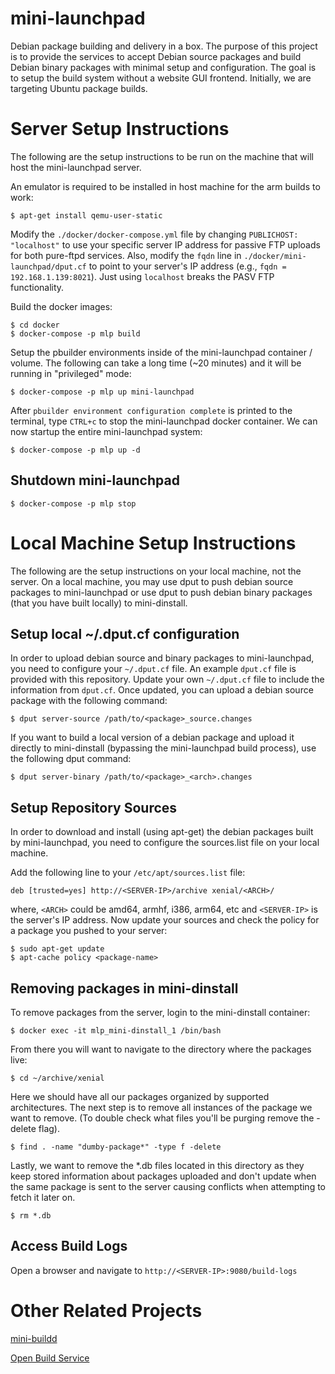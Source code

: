 # mini-launchpad

Debian package building and delivery in a box. The purpose of this project is
to provide the services to accept Debian source packages and build Debian
binary packages with minimal setup and configuration. The goal is to setup the
build system without a website GUI frontend. Initially, we are targeting Ubuntu
package builds.

# Server Setup Instructions

The following are the setup instructions to be run on the machine that will
host the mini-launchpad server.

An emulator is required to be installed in host machine for the arm builds to
work:

    $ apt-get install qemu-user-static

Modify the ``./docker/docker-compose.yml`` file by changing ``PUBLICHOST:
"localhost"`` to use your specific server IP address for passive FTP uploads
for both pure-ftpd services. Also, modify the ``fqdn`` line in
``./docker/mini-launchpad/dput.cf`` to point to your server's IP address (e.g.,
``fqdn = 192.168.1.139:8021``). Just using ``localhost`` breaks the PASV FTP
functionality.

Build the docker images:

    $ cd docker
    $ docker-compose -p mlp build

Setup the pbuilder environments inside of the mini-launchpad container /
volume.  The following can take a long time (~20 minutes) and it will be
running in "privileged" mode:

    $ docker-compose -p mlp up mini-launchpad

After ``pbuilder environment configuration complete`` is printed to the
terminal, type ``CTRL+c`` to stop the mini-launchpad docker container. We can
now startup the entire mini-launchpad system:

    $ docker-compose -p mlp up -d

## Shutdown mini-launchpad

    $ docker-compose -p mlp stop

# Local Machine Setup Instructions

The following are the setup instructions on your local machine, not the
server. On a local machine, you may use dput to push debian source packages to
mini-launchpad or use dput to push debian binary packages (that you have built
locally) to mini-dinstall.

## Setup local ~/.dput.cf configuration

In order to upload debian source and binary packages to mini-launchpad, you
need to configure your ``~/.dput.cf`` file.  An example ``dput.cf`` file is
provided with this repository. Update your own ``~/.dput.cf`` file to include
the information from ``dput.cf``. Once updated, you can upload a debian source
package with the following command:

    $ dput server-source /path/to/<package>_source.changes

If you want to build a local version of a debian package and upload it directly
to mini-dinstall (bypassing the mini-launchpad build process), use the
following dput command:

    $ dput server-binary /path/to/<package>_<arch>.changes

## Setup Repository Sources

In order to download and install (using apt-get) the debian packages built by
mini-launchpad, you need to configure the sources.list file on your local
machine.

Add the following line to your ``/etc/apt/sources.list`` file:

    deb [trusted=yes] http://<SERVER-IP>/archive xenial/<ARCH>/

where, ``<ARCH>`` could be amd64, armhf, i386, arm64, etc and ``<SERVER-IP>``
is the server's IP address. Now update your sources and check the policy for a
package you pushed to your server:

    $ sudo apt-get update
    $ apt-cache policy <package-name>

## Removing packages in mini-dinstall

To remove packages from the server, login to the mini-dinstall container:

    $ docker exec -it mlp_mini-dinstall_1 /bin/bash

From there you will want to navigate to the directory where the packages live:

    $ cd ~/archive/xenial

Here we should have all our packages organized by supported architectures. The next
step is to remove all instances of the package we want to remove. (To double check
what files you'll be purging remove the -delete flag).

    $ find . -name "dumby-package*" -type f -delete

Lastly, we want to remove the *.db files located in this directory as they keep
stored information about packages uploaded and don't update when the same package
is sent to the server causing conflicts when attempting to fetch it later on.

    $ rm *.db

## Access Build Logs

Open a browser and navigate to ``http://<SERVER-IP>:9080/build-logs``

# Other Related Projects

[mini-buildd](http://mini-buildd.installiert.net/)

[Open Build Service](http://openbuildservice.org/)
